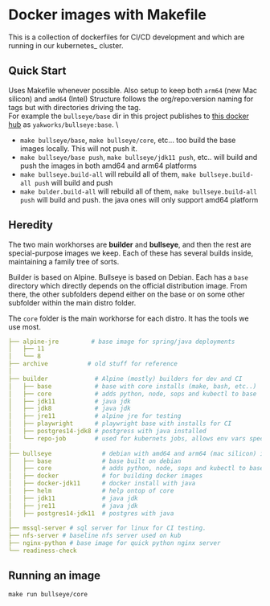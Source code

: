 # Docker images with Makefile

This is a collection of dockerfiles for CI/CD development and which are running in our kubernetes_ cluster.

## Quick Start

Uses Makefile whenever possible. Also setup to keep both `arm64` (new Mac silicon) and `amd64` (Intel)
Structure follows the org/repo:version naming for tags but with directories driving the tag. \
For example the `bullseye/base` dir in this project publishes to [this docker hub](https://hub.docker.com/repository/docker/yakworks/bullseye) as `yakworks/bullseye:base`. \

- `make bullseye/base`, `make bullseye/core`, etc... too build the base images locally. This will not push it. 
- `make bullseye/base push`, `make bullseye/jdk11 push`, etc.. will build and push the images in both amd64 and arm64 platforms
- `make bullseye.build-all` will rebuild all of them, `make bullseye.build-all push` will build and push
- `make bulder.build-all` will rebuild all of them, `make bullseye.build-all push` will build and push.
  the java ones will only support amd64 platform

## Heredity

The two main workhorses are __builder__ and __bullseye__, and then the rest are special-purpose images we keep. Each of these has several builds inside, maintaining a family tree of sorts.

Builder is based on Alpine. Bullseye is based on Debian. Each has a `base` directory which directly depends on the official distribution image. From there, the other subfolders depend either on the base or on some other subfolder within the main distro folder.

The `core` folder is the main workhorse for each distro. It has the tools we use most.

~~~yaml
├── alpine-jre         # base image for spring/java deployments
│   ├── 11
│   └── 8
├── archive           # old stuff for reference
│
├── builder             # Alpine (mostly) builders for dev and CI 
│   ├── base            # base with core installs (make, bash, etc..)
│   ├── core            # adds python, node, sops and kubectl to base
│   ├── jdk11           # java jdk
│   ├── jdk8            # java jdk
│   ├── jre11           # alpine jre for testing
│   ├── playwright      # playwright base with installs for CI
│   ├── postgres14-jdk8 # postgress with java installed
│   └── repo-job        # used for kubernets jobs, allows env vars specifying what git to down load and run
│ 
├── bullseye              # debian with amd64 and arm64 (mac silicon) images published
│   ├── base              # base built on debian 
│   ├── core              # adds python, node, sops and kubectl to base
│   ├── docker            # for building docker images
│   ├── docker-jdk11      # docker install with java
│   ├── helm              # help ontop of core
│   ├── jdk11             # java jdk
│   ├── jre11             # java jdk
│   ├── postgres14-jdk11  # postgres with java
│   
├── mssql-server # sql server for linux for CI testing. 
├── nfs-server # baseline nfs server used on kub
├── nginx-python # base image for quick python nginx server
└── readiness-check
~~~

## Running an image

`make run bullseye/core`

